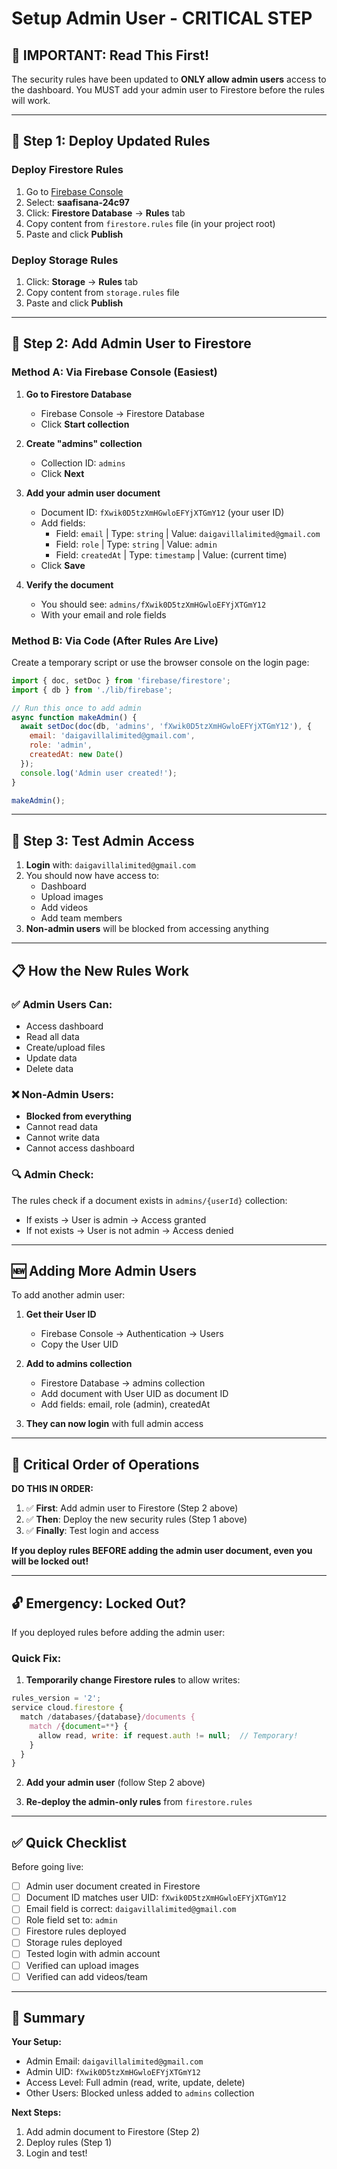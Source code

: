 # Setup Admin User - CRITICAL STEP

## 🚨 IMPORTANT: Read This First!

The security rules have been updated to **ONLY allow admin users** access to the dashboard. You MUST add your admin user to Firestore before the rules will work.

---

## 🎯 Step 1: Deploy Updated Rules

### Deploy Firestore Rules
1. Go to [Firebase Console](https://console.firebase.google.com/)
2. Select: **saafisana-24c97**
3. Click: **Firestore Database** → **Rules** tab
4. Copy content from `firestore.rules` file (in your project root)
5. Paste and click **Publish**

### Deploy Storage Rules
1. Click: **Storage** → **Rules** tab
2. Copy content from `storage.rules` file
3. Paste and click **Publish**

---

## 🎯 Step 2: Add Admin User to Firestore

### Method A: Via Firebase Console (Easiest)

1. **Go to Firestore Database**
   - Firebase Console → Firestore Database
   - Click **Start collection**

2. **Create "admins" collection**
   - Collection ID: `admins`
   - Click **Next**

3. **Add your admin user document**
   - Document ID: `fXwik0D5tzXmHGwloEFYjXTGmY12` (your user ID)
   - Add fields:
     - Field: `email` | Type: `string` | Value: `daigavillalimited@gmail.com`
     - Field: `role` | Type: `string` | Value: `admin`
     - Field: `createdAt` | Type: `timestamp` | Value: (current time)
   - Click **Save**

4. **Verify the document**
   - You should see: `admins/fXwik0D5tzXmHGwloEFYjXTGmY12`
   - With your email and role fields

### Method B: Via Code (After Rules Are Live)

Create a temporary script or use the browser console on the login page:

```javascript
import { doc, setDoc } from 'firebase/firestore';
import { db } from './lib/firebase';

// Run this once to add admin
async function makeAdmin() {
  await setDoc(doc(db, 'admins', 'fXwik0D5tzXmHGwloEFYjXTGmY12'), {
    email: 'daigavillalimited@gmail.com',
    role: 'admin',
    createdAt: new Date()
  });
  console.log('Admin user created!');
}

makeAdmin();
```

---

## 🎯 Step 3: Test Admin Access

1. **Login** with: `daigavillalimited@gmail.com`
2. You should now have access to:
   - Dashboard
   - Upload images
   - Add videos
   - Add team members
3. **Non-admin users** will be blocked from accessing anything

---

## 📋 How the New Rules Work

### ✅ Admin Users Can:
- Access dashboard
- Read all data
- Create/upload files
- Update data
- Delete data

### ❌ Non-Admin Users:
- **Blocked from everything**
- Cannot read data
- Cannot write data
- Cannot access dashboard

### 🔍 Admin Check:
The rules check if a document exists in `admins/{userId}` collection:
- If exists → User is admin → Access granted
- If not exists → User is not admin → Access denied

---

## 🆕 Adding More Admin Users

To add another admin user:

1. **Get their User ID**
   - Firebase Console → Authentication → Users
   - Copy the User UID

2. **Add to admins collection**
   - Firestore Database → admins collection
   - Add document with User UID as document ID
   - Add fields: email, role (admin), createdAt

3. **They can now login** with full admin access

---

## 🚨 Critical Order of Operations

**DO THIS IN ORDER:**

1. ✅ **First**: Add admin user to Firestore (Step 2 above)
2. ✅ **Then**: Deploy the new security rules (Step 1 above)
3. ✅ **Finally**: Test login and access

**If you deploy rules BEFORE adding the admin user document, even you will be locked out!**

---

## 🔓 Emergency: Locked Out?

If you deployed rules before adding the admin user:

### Quick Fix:
1. **Temporarily change Firestore rules** to allow writes:
```javascript
rules_version = '2';
service cloud.firestore {
  match /databases/{database}/documents {
    match /{document=**} {
      allow read, write: if request.auth != null;  // Temporary!
    }
  }
}
```

2. **Add your admin user** (follow Step 2 above)

3. **Re-deploy the admin-only rules** from `firestore.rules`

---

## ✅ Quick Checklist

Before going live:
- [ ] Admin user document created in Firestore
- [ ] Document ID matches user UID: `fXwik0D5tzXmHGwloEFYjXTGmY12`
- [ ] Email field is correct: `daigavillalimited@gmail.com`
- [ ] Role field set to: `admin`
- [ ] Firestore rules deployed
- [ ] Storage rules deployed
- [ ] Tested login with admin account
- [ ] Verified can upload images
- [ ] Verified can add videos/team

---

## 🎉 Summary

**Your Setup:**
- Admin Email: `daigavillalimited@gmail.com`
- Admin UID: `fXwik0D5tzXmHGwloEFYjXTGmY12`
- Access Level: Full admin (read, write, update, delete)
- Other Users: Blocked unless added to `admins` collection

**Next Steps:**
1. Add admin document to Firestore (Step 2)
2. Deploy rules (Step 1)
3. Login and test!
